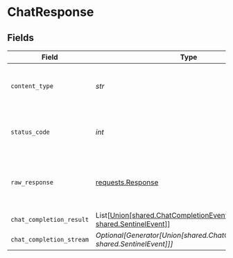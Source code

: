 # ChatResponse


## Fields

| Field                                                                                                        | Type                                                                                                         | Required                                                                                                     | Description                                                                                                  |
| ------------------------------------------------------------------------------------------------------------ | ------------------------------------------------------------------------------------------------------------ | ------------------------------------------------------------------------------------------------------------ | ------------------------------------------------------------------------------------------------------------ |
| `content_type`                                                                                               | *str*                                                                                                        | :heavy_check_mark:                                                                                           | HTTP response content type for this operation                                                                |
| `status_code`                                                                                                | *int*                                                                                                        | :heavy_check_mark:                                                                                           | HTTP response status code for this operation                                                                 |
| `raw_response`                                                                                               | [requests.Response](https://requests.readthedocs.io/en/latest/api/#requests.Response)                        | :heavy_check_mark:                                                                                           | Raw HTTP response; suitable for custom response parsing                                                      |
| `chat_completion_result`                                                                                     | List[[Union[shared.ChatCompletionEvent, shared.SentinelEvent]](../../models/shared/chatcompletionresult.md)] | :heavy_minus_sign:                                                                                           | Ok                                                                                                           |
| `chat_completion_stream`                                                                                     | *Optional[Generator[Union[shared.ChatCompletionEvent, shared.SentinelEvent]]]*                               | :heavy_minus_sign:                                                                                           | Ok                                                                                                           |